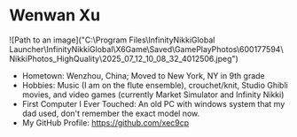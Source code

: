 # Wenwan Xu

![Path to an image]("C:\Program Files\InfinityNikkiGlobal Launcher\InfinityNikkiGlobal\X6Game\Saved\GamePlayPhotos\600177594\NikkiPhotos_HighQuality\2025_07_12_10_08_32_4012506.jpeg")

- Hometown: Wenzhou, China; Moved to New York, NY in 9th grade 
- Hobbies: Music (I am on the flute ensemble), crouchet/knit, Studio Ghibli movies, and video games (currently Market Simulator and Infinity Nikki)
- First Computer I Ever Touched: An old PC with windows system that my dad used, don't remember the exact model now.
- My GitHub Profile: <https://github.com/xec9cp>
